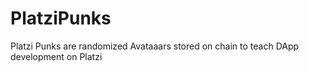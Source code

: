 # PlatziPunks

Platzi Punks are randomized Avataaars stored on chain to teach DApp development on Platzi
